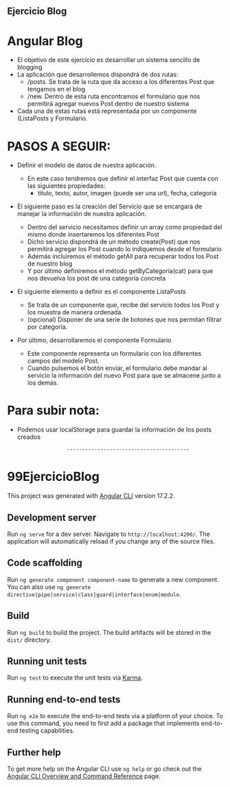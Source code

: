 ## Ejercicio Blog

# Angular Blog

- El objetivo de este ejercicio es desarrollar un sistema sencillo de blogging 
- La aplicación que desarrollemos dispondrá de dos rutas:
    - /posts. Se trata de la ruta que da acceso a los diferentes Post que tengamos en el blog
    - /new. Dentro de esta ruta encontramos el formulario que nos permitirá agregar nuevos Post dentro de nuestro sistema
- Cada una de estas rutas está representada por un componente ListaPosts y Formulario.

# PASOS A SEGUIR:

- Definir el modelo de datos de nuestra aplicación.
    - En este caso tendremos que definir el interfaz Post que cuenta con las siguientes propiedades:
        - titulo, texto, autor, imagen (puede ser una url), fecha, categoria
- El siguiente paso es la creación del Servicio que se encargará de manejar la información de nuestra aplicación.
    - Dentro del servicio necesitamos definir un array como propiedad del mismo donde insertaremos los diferentes Post
    - Dicho servicio dispondrá de un método create(Post) que nos permitirá agregar los Post cuando lo indiquemos desde el formulario
    - Además incluiremos el método getAll para recuperar todos los Post de nuestro blog
    - Y por último definiremos el método getByCategoria(cat) para que nos devuelva los post de una categoría concreta
- El siguiente elemento a definir es el componente ListaPosts
    - Se trata de un componente que, recibe del servicio todos los Post y los muestra de manera ordenada.
    - (opcional) Disponer de una serie de botones que nos permitan filtrar por categoría.
    
- Por último, desarrollaremos el componente Formulario
    - Este componente representa un formulario con los diferentes campos del
modelo Post.
    - Cuando pulsemos el botón enviar, el formulario debe mandar al servicio la información del nuevo Post para que se almacene junto a los demás.

# Para subir nota:
- Podemos usar localStorage para guardar la información de los posts creados




                      ----------------------------------------





# 99EjercicioBlog

This project was generated with [Angular CLI](https://github.com/angular/angular-cli) version 17.2.2.

## Development server

Run `ng serve` for a dev server. Navigate to `http://localhost:4200/`. The application will automatically reload if you change any of the source files.

## Code scaffolding

Run `ng generate component component-name` to generate a new component. You can also use `ng generate directive|pipe|service|class|guard|interface|enum|module`.

## Build

Run `ng build` to build the project. The build artifacts will be stored in the `dist/` directory.

## Running unit tests

Run `ng test` to execute the unit tests via [Karma](https://karma-runner.github.io).

## Running end-to-end tests

Run `ng e2e` to execute the end-to-end tests via a platform of your choice. To use this command, you need to first add a package that implements end-to-end testing capabilities.

## Further help

To get more help on the Angular CLI use `ng help` or go check out the [Angular CLI Overview and Command Reference](https://angular.io/cli) page.

